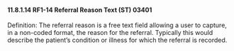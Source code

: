 #### 11.8.1.14 RF1-14 Referral Reason Text (ST) 03401

Definition: The referral reason is a free text field allowing a user to capture, in a non-coded format, the reason for the referral. Typically this would describe the patient’s condition or illness for which the referral is recorded.
